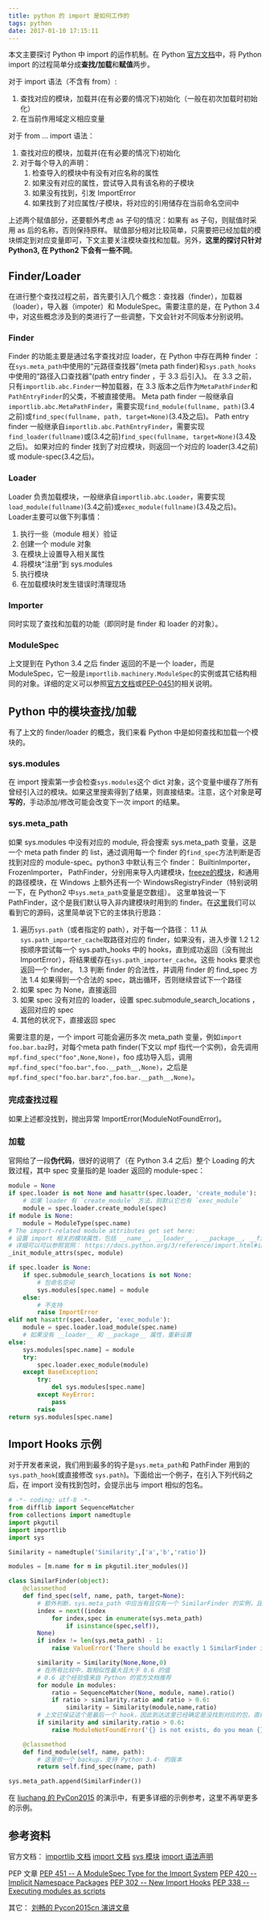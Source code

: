 ```yaml
---
title: python 的 import 是如何工作的
tags: python
date: 2017-01-10 17:15:11
---
```


本文主要探讨 Python 中 import 的运作机制。在 Python [官方文档](https://docs.python.org/3/reference/simple_stmts.html#import)中，将 Python import 的过程简单分成**查找/加载**和**赋值**两步。

<!-- more -->
对于 import 语法（不含有 from）:
1. 查找对应的模块，加载并(在有必要的情况下)初始化（一般在初次加载时初始化）
2. 在当前作用域定义相应变量

对于 from ... import 语法：
1. 查找对应的模块，加载并(在有必要的情况下)初始化
2. 对于每个导入的声明：
    1. 检查导入的模块中有没有对应名称的属性
    2. 如果没有对应的属性，尝试导入具有该名称的子模块
    3. 如果没有找到，引发 ImportError
    4. 如果找到了对应属性/子模块，将对应的引用储存在当前命名空间中

上述两个赋值部分，还要额外考虑 as 子句的情况：如果有 as 子句，则赋值时采用 as 后的名称，否则保持原样。
赋值部分相对比较简单，只需要把已经加载的模块绑定到对应变量即可，下文主要关注模块查找和加载。另外，**这里的探讨只针对 Python3, 在 Python2 下会有一些不同**。

## Finder/Loader
在进行整个查找过程之前，首先要引入几个概念：查找器（finder），加载器（loader），导入器（impoter）和 ModuleSpec。需要注意的是，在 Python 3.4 中，对这些概念涉及到的类进行了一些调整，下文会针对不同版本分别说明。
### Finder
Finder 的功能主要是通过名字查找对应 loader，在 Python 中存在两种 finder ：在`sys.meta_path`中使用的“元路径查找器”(meta path finder)和`sys.path_hooks`中使用的“路径入口查找器”(path entry finder ，于 3.3 后引入)。
在 3.3 之前，只有`importlib.abc.Finder`一种加载器，在 3.3 版本之后作为`MetaPathFinder`和`PathEntryFinder`的父类，不被直接使用。
Meta path finder 一般继承自`importlib.abc.MetaPathFinder`，需要实现`find_module(fullname, path)`(3.4之前)或`find_spec(fullname, path, target=None)`(3.4及之后)。
Path entry finder 一般继承自`importlib.abc.PathEntryFinder`，需要实现`find_loader(fullname)`或(3.4之前)`find_spec(fullname, target=None)`(3.4及之后)。
如果对应的 finder 找到了对应模块，则返回一个对应的 loader(3.4之前)或 module-spec(3.4之后)。
### Loader
Loader 负责加载模块，一般继承自`importlib.abc.Loader`，需要实现`load_module(fullname)`(3.4之前)或`exec_module(fullname)`(3.4及之后)。Loader主要可以做下列事情：
1. 执行一些（module 相关）验证
2. 创建一个 module 对象
3. 在模块上设置导入相关属性
4. 将模块“注册”到 sys.modules
5. 执行模块
6. 在加载模块时发生错误时清理现场

### Importer
同时实现了查找和加载的功能（即同时是 finder 和 loader 的对象）。
### ModuleSpec
上文提到在 Python 3.4 之后 finder 返回的不是一个 loader，而是 ModuleSpec，它一般是`importlib.machinery.ModuleSpec`的实例或其它结构相同的对象。详细的定义可以参照[官方文档](https://docs.python.org/3/library/importlib.html#importlib.machinery.ModuleSpec)或[PEP-0451](https://www.python.org/dev/peps/pep-0451/#modulespec)的相关说明。

## Python 中的模块查找/加载
有了上文的 finder/loader 的概念，我们来看 Python 中是如何查找和加载一个模块的。
### sys.modules
在 import 搜索第一步会检查`sys.modules`这个 dict 对象，这个变量中缓存了所有曾经引入过的模块。如果这里搜索得到了结果，则直接结束。注意，这个对象是**可写的**，手动添加/修改可能会改变下一次 import 的结果。
### sys.meta_path
如果 sys.modules 中没有对应的 module, 将会搜索 sys.meta_path 变量，这是一个 meta path finder 的 list，通过调用每一个 finder 的`find_spec`方法判断是否找到对应的 module-spec。python3 中默认有三个 finder： BuiltinImporter， FrozenImporter， PathFinder，分别用来导入内建模块，[freeze的模块](https://wiki.python.org/moin/Freeze)，和通用的路径模块，在 Windows 上额外还有一个 WindowsRegistryFinder（特别说明一下，在 Python2 中`sys.meta_path`变量是空数组）。
这里单独说一下 PathFinder，这个是我们默认导入非内建模块时用到的 finder。在[这里](https://hg.python.org/cpython/file/3.6/Lib/importlib/_bootstrap_external.py#11055)我们可以看到它的源码，这里简单说下它的主体执行思路：
1. 遍历`sys.path`（或者指定的 path），对于每一个路径：
    1.1 从`sys.path_importer_cache`取路径对应的 finder，如果没有，进入步骤 1.2
    1.2 按顺序尝试每一个 sys.path_hooks 中的 hooks，直到成功返回（没有抛出 ImportError），将结果缓存在`sys.path_importer_cache`。这些 hooks 要求也返回一个 finder。
    1.3 判断 finder 的合法性，并调用 finder 的 find_spec 方法
    1.4 如果得到一个合法的 spec，跳出循环，否则继续尝试下一个路径
2. 如果 spec 为 None，直接返回
3. 如果 spec 没有对应的 loader，设置 spec.submodule_search_locations ，返回对应的 spec
4. 其他的状况下，直接返回 spec

需要注意的是，一个 import 可能会遍历多次 meta_path 变量，例如`import foo.bar.baz`时，对每个meta path finder(下文以 mpf 指代一个实例)，会先调用`mpf.find_spec("foo",None,None)`，foo 成功导入后，调用`mpf.find_spec("foo.bar",foo.__path__,None)`，之后是 `mpf.find_spec("foo.bar.barz",foo.bar.__path__,None)`。
### 完成查找过程
如果上述都没找到，抛出异常 ImportError(ModuleNotFoundError)。
### 加载
官网给了一段**伪代码**，很好的说明了（在 Python 3.4 之后）整个 Loading 的大致过程，其中 spec 变量指的是 loader 返回的 module-spec：
```python
module = None
if spec.loader is not None and hasattr(spec.loader, 'create_module'):
    # 如果 loader 有 `create_module` 方法，则默认它也有 `exec_module`
    module = spec.loader.create_module(spec)
if module is None:
    module = ModuleType(spec.name)
# The import-related module attributes get set here:
# 设置 import 相关的模块属性，包括 __name__, __loader__ , __package__, __file__ 等等
# 详细可以可以参照官网： https://docs.python.org/3/reference/import.html#import-related-module-attributes
_init_module_attrs(spec, module)

if spec.loader is None:
    if spec.submodule_search_locations is not None:
        # 包命名空间
        sys.modules[spec.name] = module
    else:
        # 不支持
        raise ImportError
elif not hasattr(spec.loader, 'exec_module'):
    module = spec.loader.load_module(spec.name)
    # 如果没有 __loader__ 和 __package__ 属性，重新设置
else:
    sys.modules[spec.name] = module
    try:
        spec.loader.exec_module(module)
    except BaseException:
        try:
            del sys.modules[spec.name]
        except KeyError:
            pass
        raise
return sys.modules[spec.name]
```

## Import Hooks 示例
对于开发者来说，我们用到最多的钩子是`sys.meta_path`和 PathFinder 用到的`sys.path_hook`(或直接修改 `sys.path`)。下面给出一个例子，在引入下列代码之后，在 import 没有找到包时，会提示出与 import 相似的包名。
```python
# -*- coding: utf-8 -*-
from difflib import SequenceMatcher
from collections import namedtuple
import pkgutil
import importlib
import sys

Similarity = namedtuple('Similarity',['a','b','ratio'])

modules = [m.name for m in pkgutil.iter_modules()]

class SimilarFinder(object):
    @classmethod
    def find_spec(self, name, path, target=None):
        # 额外判断，sys.meta_path 中应当有且仅有一个 SimilarFinder 的实例，且在队尾
        index = next((index
            for index,spec in enumerate(sys.meta_path)
                if isinstance(spec,self)),
        None)
        if index != len(sys.meta_path) - 1:
            raise ValueError('There should be exactly 1 SimilarFinder instance at the end of sys.meta_path')

        similarity = Similarity(None,None,0)
        # 在所有比较中，取相似性最大且大于 0.6 的值
        # 0.6 这个经验值来自 Python 的官方文档推荐
        for module in modules:
            ratio = SequenceMatcher(None, module, name).ratio()
            if ratio > similarity.ratio and ratio > 0.6:
                similarity = Similarity(module,name,ratio)
        # 上文已保证这个是最后一个 hook，因此到达这里已经确定是没找到对应的包，直接抛异常即可
        if similarity and similarity.ratio > 0.6:
            raise ModuleNotFoundError('{} is not exists, do you mean {} ?'.format(name, similarity.a))

    @classmethod
    def find_module(self, name, path):
        # 这里做一个 backup，支持 Python 3.4- 的版本
        return self.find_spec(name, path)

sys.meta_path.append(SimilarFinder())
```
在 [liuchang 的 PyCon2015](https://github.com/Liuchang0812/slides/tree/master/pycon2015cn#一些hook示例) 的演示中，有更多详细的示例参考，这里不再举更多的示例。

## 参考资料
官方文档：
[importlib 文档](https://docs.python.org/3/library/importlib.html)
[import 文档](https://docs.python.org/3/reference/import.html)
[sys 模块](https://docs.python.org/3/library/sys.html)
[import 语法声明](https://docs.python.org/3/reference/simple_stmts.html#import)

PEP 文章
[PEP 451 -- A ModuleSpec Type for the Import System](https://www.python.org/dev/peps/pep-0451/)
[PEP 420 -- Implicit Namespace Packages](https://www.python.org/dev/peps/pep-0420/)
[PEP 302 -- New Import Hooks](https://www.python.org/dev/peps/pep-0302/)
[PEP 338 -- Executing modules as scripts](https://www.python.org/dev/peps/pep-0338/)

其它：
[刘畅的 Pycon2015cn 演讲文章](https://github.com/Liuchang0812/slides/tree/master/pycon2015cn)
